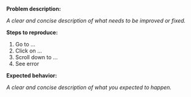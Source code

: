 <!-- .github/ISSUE_TEMPLATE.md -->
**Problem description:**

_A clear and concise description of what needs to be improved or fixed._

**Steps to reproduce:**

1. Go to ...
2. Click on ...
3. Scroll down to ...
4. See error

**Expected behavior:**

_A clear and concise description of what you expected to happen._
